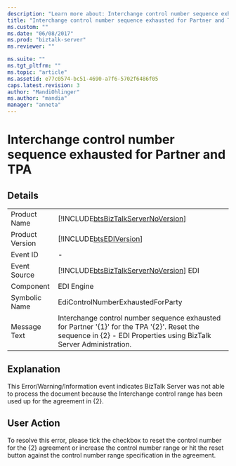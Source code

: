 ```yaml
---
description: "Learn more about: Interchange control number sequence exhausted for Partner and TPA"
title: "Interchange control number sequence exhausted for Partner and TPA | Microsoft Docs"
ms.custom: ""
ms.date: "06/08/2017"
ms.prod: "biztalk-server"
ms.reviewer: ""

ms.suite: ""
ms.tgt_pltfrm: ""
ms.topic: "article"
ms.assetid: e77c0574-bc51-4690-a7f6-5702f6486f05
caps.latest.revision: 3
author: "MandiOhlinger"
ms.author: "mandia"
manager: "anneta"
---
```

# Interchange control number sequence exhausted for Partner and TPA
## Details  
  
|                 |                                                                                                                                                                    |
|-----------------|--------------------------------------------------------------------------------------------------------------------------------------------------------------------|
|  Product Name   |                                         [!INCLUDE[btsBizTalkServerNoVersion](../includes/btsbiztalkservernoversion-md.md)]                                         |
| Product Version |                                                     [!INCLUDE[btsEDIVersion](../includes/btsediversion-md.md)]                                                     |
|    Event ID     |                                                                                 -                                                                                  |
|  Event Source   |                                       [!INCLUDE[btsBizTalkServerNoVersion](../includes/btsbiztalkservernoversion-md.md)] EDI                                       |
|    Component    |                                                                             EDI Engine                                                                             |
|  Symbolic Name  |                                                                 EdiControlNumberExhaustedForParty                                                                  |
|  Message Text   | Interchange control number sequence exhausted for Partner '{1}' for the TPA '{2}'. Reset the sequence in {2} - EDI Properties using BizTalk Server Administration. |
  
## Explanation  
 This Error/Warning/Information event indicates BizTalk Server was not able to process the document because the Interchange control range has been used up for the agreement in {2}.  
  
## User Action  
 To resolve this error, please tick the checkbox to reset the control number for the {2} agreement or increase the control number range or hit the reset button against the control number range specification in the agreement.
